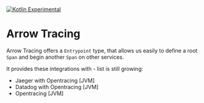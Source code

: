 [![Kotlin Experimental](https://kotl.in/badges/experimental.svg)](https://kotlinlang.org/docs/components-stability.html)
# Arrow Tracing

Arrow Tracing offers a `Entrypoint` type, that allows us easily to define a root `Span` 
and begin another `Span` on other services.

It provides these integrations with - list is still growing:
- Jaeger with Opentracing [JVM]
- Datadog with Opentracing [JVM]
- Opentracing [JVM]